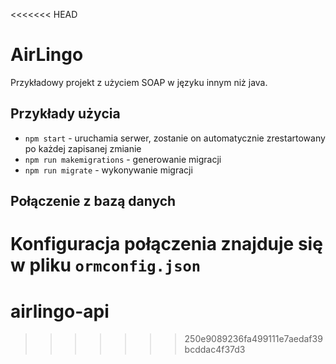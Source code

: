 <<<<<<< HEAD
# AirLingo

Przykładowy projekt z użyciem SOAP w języku innym niż java.

## Przykłady użycia

- `npm start` - uruchamia serwer, zostanie on automatycznie zrestartowany po każdej zapisanej zmianie
- `npm run makemigrations` - generowanie migracji
- `npm run migrate` - wykonywanie migracji

## Połączenie z bazą danych

Konfiguracja połączenia znajduje się w pliku `ormconfig.json`
=======
# airlingo-api
>>>>>>> 250e9089236fa499111e7aedaf39bcddac4f37d3
